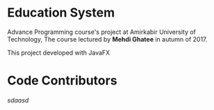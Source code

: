 # Education System
Advance Programming course's project at Amirkabir University of Technology, The course lectured by **Mehdi Ghatee** in autumn of 2017.

This project developed with JavaFX


# Code Contributors
###### sdaasd
